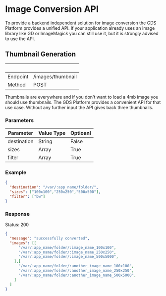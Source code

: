# Image Conversion API

To provide a backend independent solution for image conversion the GDS Platform
provides a unified API. If your application already uses an image library like
GD or ImageMagick you can still use it, but it is strongly advised to use the API.

## Thumbnail Generation

| &nbsp;   | &nbsp;            |
| -------- | ----------------- |
| Endpoint | /images/thumbnail |
| Method   | POST              |


Thumbnails are everywhere and if you don't want to load a 4mb image you should use
thumbnails. The GDS Platform provides a convenient API for that use case. Without any further
input the API gives back three thumbnails.

### Parameters

| Parameter   | Value Type | Optioanl |
| ---------   | ---------- | -------- |
| destination | String     | False    |
| sizes       | Array      | True     |
| filter      | Array      | True     |

### Example

```json
{
  "destination": "/var/:app_name/folder/",
  "sizes": ["100x100","250x250","500x500"],
  "filter": ["bw"]
}
```

### Response

Status: 200

```json
{
  "message": "successfully converted",
  "images": [[
      "/var/:app_name/folder/:image_name_100x100",
      "/var/:app_name/folder/:image_name_250x250",
      "/var/:app_name/folder/:image_name_500x5000",
    ],[
      "/var/:app_name/folder/:another_image_name_100x100",
      "/var/:app_name/folder/:another_image_name_250x250",
      "/var/:app_name/folder/:another_image_name_500x5000",
    ]
  ]
}
```